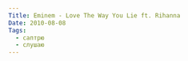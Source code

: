 ```yaml
---
Title: Eminem - Love The Way You Lie ft. Rihanna
Date: 2010-08-08
Tags:
  - саптрю
  - слушаю
---
```


<object width="640" height="385"><param name="movie" value="http://www.youtube.com/v/uelHwf8o7_U&amp;hl=en_US&amp;fs=1"></param><param name="allowFullScreen" value="true"></param><param name="allowscriptaccess" value="always"></param><embed src="http://www.youtube.com/v/uelHwf8o7_U&amp;hl=en_US&amp;fs=1" type="application/x-shockwave-flash" allowscriptaccess="always" allowfullscreen="true" width="640" height="385"></embed></object>